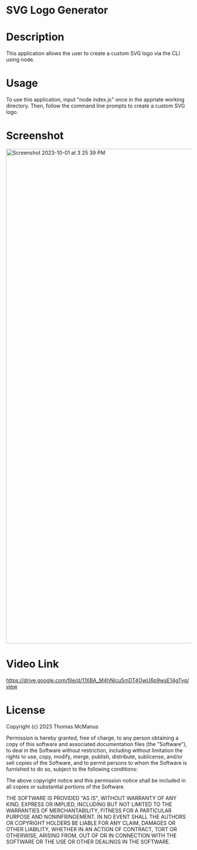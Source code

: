 # SVG Logo Generator

# Description

This application allows the user to create a custom SVG logo via the CLI using node.

# Usage

To use this application, input "node index.js" once in the appriate working directory. Then, follow the command line prompts to create a custom SVG logo.

# Screenshot

<img width="1348" alt="Screenshot 2023-10-01 at 3 25 39 PM" src="https://github.com/tmcmanus95/SVG-Logo-Generator/assets/122508345/190b22b2-fbfe-4c63-b8e5-d4bfc5975f65">

# Video Link

https://drive.google.com/file/d/11XBA_M4hNicu5mDT4OwU6p9wsE14gTyg/view

# License

Copyright (c) 2023 Thomas McManus

Permission is hereby granted, free of charge, to any person obtaining
a copy of this software and associated documentation files (the
"Software"), to deal in the Software without restriction, including
without limitation the rights to use, copy, modify, merge, publish,
distribute, sublicense, and/or sell copies of the Software, and to
permit persons to whom the Software is furnished to do so, subject to
the following conditions:

The above copyright notice and this permission notice shall be
included in all copies or substantial portions of the Software.

THE SOFTWARE IS PROVIDED "AS IS", WITHOUT WARRANTY OF ANY KIND,
EXPRESS OR IMPLIED, INCLUDING BUT NOT LIMITED TO THE WARRANTIES OF
MERCHANTABILITY, FITNESS FOR A PARTICULAR PURPOSE AND
NONINFRINGEMENT. IN NO EVENT SHALL THE AUTHORS OR COPYRIGHT HOLDERS BE
LIABLE FOR ANY CLAIM, DAMAGES OR OTHER LIABILITY, WHETHER IN AN ACTION
OF CONTRACT, TORT OR OTHERWISE, ARISING FROM, OUT OF OR IN CONNECTION
WITH THE SOFTWARE OR THE USE OR OTHER DEALINGS IN THE SOFTWARE.
